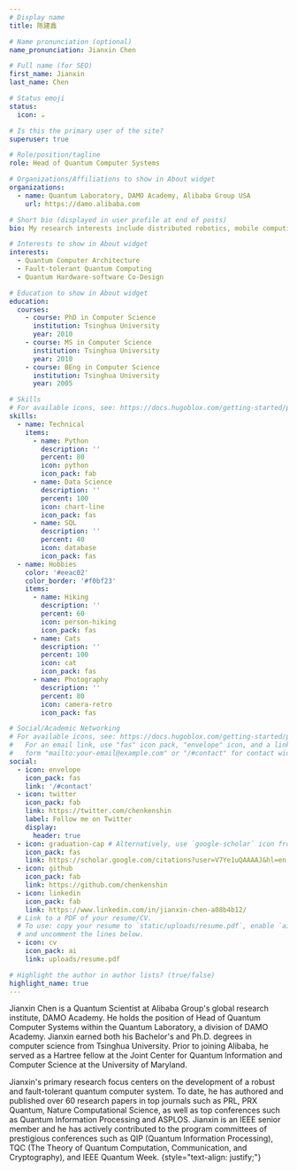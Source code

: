 ```yaml
---
# Display name
title: 陈建鑫

# Name pronunciation (optional)
name_pronunciation: Jianxin Chen

# Full name (for SEO)
first_name: Jianxin
last_name: Chen

# Status emoji
status:
  icon: ☕️

# Is this the primary user of the site?
superuser: true

# Role/position/tagline
role: Head of Quantum Computer Systems

# Organizations/Affiliations to show in About widget
organizations:
  - name: Quantum Laboratory, DAMO Academy, Alibaba Group USA
    url: https://damo.alibaba.com

# Short bio (displayed in user profile at end of posts)
bio: My research interests include distributed robotics, mobile computing and programmable matter.

# Interests to show in About widget
interests:
  - Quantum Computer Architecture
  - Fault-tolerant Quantum Computing
  - Quantum Hardware-software Co-Design

# Education to show in About widget
education:
  courses:
    - course: PhD in Computer Science
      institution: Tsinghua University
      year: 2010
    - course: MS in Computer Science
      institution: Tsinghua University
      year: 2010
    - course: BEng in Computer Science
      institution: Tsinghua University
      year: 2005

# Skills
# For available icons, see: https://docs.hugoblox.com/getting-started/page-builder/#icons
skills:
  - name: Technical
    items:
      - name: Python
        description: ''
        percent: 80
        icon: python
        icon_pack: fab
      - name: Data Science
        description: ''
        percent: 100
        icon: chart-line
        icon_pack: fas
      - name: SQL
        description: ''
        percent: 40
        icon: database
        icon_pack: fas
  - name: Hobbies
    color: '#eeac02'
    color_border: '#f0bf23'
    items:
      - name: Hiking
        description: ''
        percent: 60
        icon: person-hiking
        icon_pack: fas
      - name: Cats
        description: ''
        percent: 100
        icon: cat
        icon_pack: fas
      - name: Photography
        description: ''
        percent: 80
        icon: camera-retro
        icon_pack: fas

# Social/Academic Networking
# For available icons, see: https://docs.hugoblox.com/getting-started/page-builder/#icons
#   For an email link, use "fas" icon pack, "envelope" icon, and a link in the
#   form "mailto:your-email@example.com" or "/#contact" for contact widget.
social:
  - icon: envelope
    icon_pack: fas
    link: '/#contact'
  - icon: twitter
    icon_pack: fab
    link: https://twitter.com/chenkenshin
    label: Follow me on Twitter
    display:
      header: true
  - icon: graduation-cap # Alternatively, use `google-scholar` icon from `ai` icon pack
    icon_pack: fas
    link: https://scholar.google.com/citations?user=V7Ye1uQAAAAJ&hl=en
  - icon: github
    icon_pack: fab
    link: https://github.com/chenkenshin
  - icon: linkedin
    icon_pack: fab
    link: https://www.linkedin.com/in/jianxin-chen-a08b4b12/
  # Link to a PDF of your resume/CV.
  # To use: copy your resume to `static/uploads/resume.pdf`, enable `ai` icons in `params.yaml`,
  # and uncomment the lines below.
  - icon: cv
    icon_pack: ai
    link: uploads/resume.pdf

# Highlight the author in author lists? (true/false)
highlight_name: true
---
```


Jianxin Chen is a Quantum Scientist at Alibaba Group's global research institute, DAMO Academy. He holds the position of Head of Quantum Computer Systems within the Quantum Laboratory, a division of DAMO Academy. Jianxin earned both his Bachelor's and Ph.D. degrees in computer science from Tsinghua University. Prior to joining Alibaba, he served as a Hartree fellow at the Joint Center for Quantum Information and Computer Science at the University of Maryland.

Jianxin's primary research focus centers on the development of a robust and fault-tolerant quantum computer system. To date, he has authored and published over 60 research papers in top journals such as PRL, PRX Quantum, Nature Computational Science, as well as top conferences such as Quantum Information Processing and ASPLOS. Jianxin is an IEEE senior member and he has actively contributed to the program committees of prestigious conferences such as QIP (Quantum Information Processing), TQC (The Theory of Quantum Computation, Communication, and Cryptography), and IEEE Quantum Week.
{style="text-align: justify;"}
